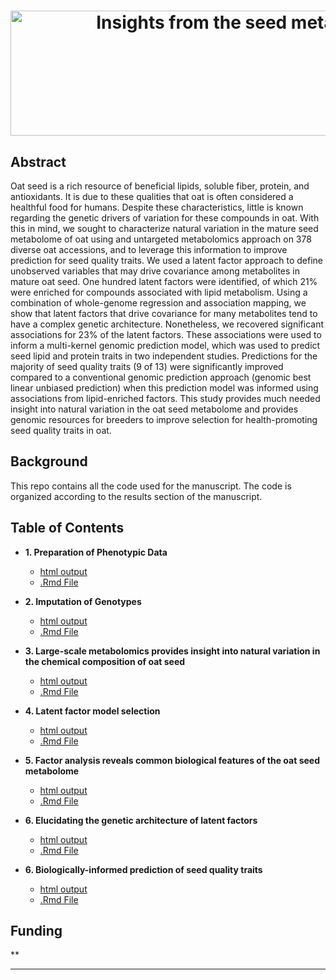 <h1 align="center">
  <img alt=" Insights from the seed metabolome improve genomic prediction for seed quality traits in oat (Avena sativa)" width = "1711.846" height = "200" src = Title.svg>
</h1>


## Abstract
Oat seed is a rich resource of beneficial lipids, soluble fiber, protein, and antioxidants. It is due to these qualities that oat is often considered a healthful food for humans. Despite these characteristics, little is known regarding the genetic drivers of variation for these compounds in oat. With this in mind, we sought to characterize natural variation in the mature seed metabolome of oat using and untargeted metabolomics approach on 378 diverse oat accessions, and to leverage this information to improve prediction for seed quality traits. We used a latent factor approach to define unobserved variables that may drive covariance among metabolites in mature oat seed. One hundred latent factors were identified, of which 21\% were enriched for compounds associated with lipid metabolism. Using a combination of whole-genome regression and association mapping, we show that latent factors that drive covariance for many metabolites tend to have a complex genetic architecture. Nonetheless, we recovered significant associations for 23\% of the latent factors. These associations were used to inform a multi-kernel genomic prediction model, which was used to predict seed lipid and protein traits in two independent studies. Predictions for the majority of seed quality traits (9 of 13) were significantly improved compared to a conventional genomic prediction approach (genomic best linear unbiased prediction) when this prediction model was informed using associations from lipid-enriched factors. This study provides much needed insight into natural variation in the oat seed metabolome and provides genomic resources for breeders to improve selection for health-promoting seed quality traits in oat.

## Background
This repo contains all the code used for the manuscript. The code is organized according to the results section of the manuscript.

## Table of Contents 
* **1. Preparation of Phenotypic Data**
  - [html output](https://htmlpreview.github.io/?https://github.com/malachycampbell/OatLatentFactor/blob/master/markdownFiles/Section1.html)
  - [.Rmd File](https://htmlpreview.github.io/?)
  
* **2. Imputation of Genotypes**
  - [html output](https://htmlpreview.github.io/?https://github.com/malachycampbell/OatLatentFactor/blob/master/markdownFiles/Section2.html)
  - [.Rmd File](https://htmlpreview.github.io/?)
  
* **3. Large-scale metabolomics provides insight into natural variation in the chemical composition of oat seed**
  - [html output](https://htmlpreview.github.io/?https://github.com/malachycampbell/OatLatentFactor/blob/master/markdownFiles/Section3.html)
  - [.Rmd File](https://htmlpreview.github.io/?)
  
* **4. Latent factor model selection**
  - [html output](https://htmlpreview.github.io/?https://github.com/malachycampbell/OatLatentFactor/blob/master/markdownFiles/Section4.html)
  - [.Rmd File](https://htmlpreview.github.io/?)
 
* **5. Factor analysis reveals common biological features of the oat seed metabolome**
  - [html output](https://htmlpreview.github.io/?)
  - [.Rmd File]()
  
* **6. Elucidating the genetic architecture of latent factors**
  - [html output](https://htmlpreview.github.io/?)
  - [.Rmd File]()
  
* **6. Biologically-informed prediction of seed quality traits**
  - [html output](https://htmlpreview.github.io/?)
  - [.Rmd File]()
  
 ## Funding
**

---

